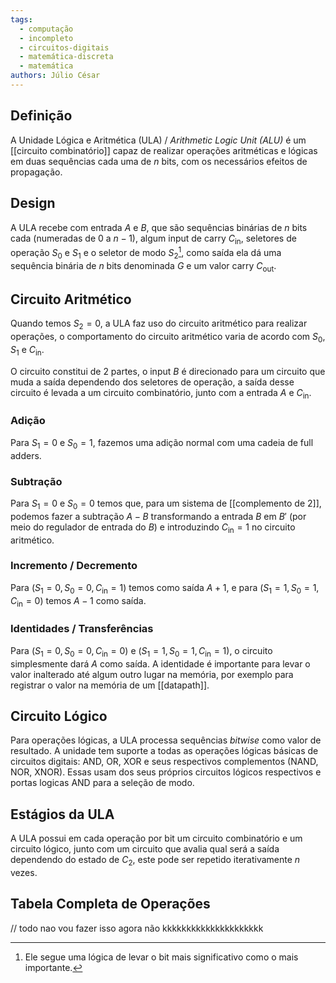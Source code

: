 ```yaml
---
tags:
  - computação
  - incompleto
  - circuitos-digitais
  - matemática-discreta
  - matemática
authors: Júlio César
---
```

## Definição

A Unidade Lógica e Aritmética (ULA) / _Arithmetic Logic Unit (ALU)_ é um [[circuito combinatório]] capaz de realizar operações aritméticas e lógicas em duas sequências cada uma de $n$ bits, com os necessários efeitos de propagação.
## Design

A ULA recebe com entrada $A$ e $B$, que são sequências binárias de $n$ bits cada (numeradas de $0$ a $n-1$), algum input de carry $C_{\text{in}}$, seletores de operação $S_0$ e $S_1$ e o seletor de modo $S_2$[^1], como saída ela dá uma sequência binária de $n$ bits denominada $G$ e um valor carry $C_{\text{out}}$.
## Circuito Aritmético

Quando temos $S_2 = 0$, a ULA faz uso do circuito aritmético para realizar operações, o comportamento do circuito aritmético varia de acordo com $S_0$, $S_1$ e $C_\text{in}$.

O circuito constitui de 2 partes, o input $B$ é direcionado para um circuito que muda a saída dependendo dos seletores de operação, a saída desse circuito é levada a um circuito combinatório, junto com a entrada $A$ e $C_\text{in}$.
### Adição
Para $S_1 = 0$ e $S_0 = 1$, fazemos uma adição normal com uma cadeia de full adders.
### Subtração
Para $S_1 = 0$ e $S_0 = 0$ temos que, para um sistema de [[complemento de 2]], podemos fazer a subtração $A - B$ transformando a entrada $B$ em ${B'}$ (por meio do regulador de entrada do $B$) e introduzindo $C_{\text{in}} = 1$ no circuito aritmético.
### Incremento / Decremento
Para $(S_1=0, S_0=0, C_\text{in} = 1)$ temos como saída $A+1$, e para $(S_1=1, S_0=1, C_\text{in} = 0)$ temos $A-1$ como saída.
### Identidades / Transferências
Para $(S_1=0, S_0=0, C_\text{in} = 0)$ e $(S_1=1, S_0=1, C_\text{in} = 1)$, o circuito simplesmente dará $A$ como saída. A identidade é importante para levar o valor inalterado até algum outro lugar na memória, por exemplo para registrar o valor na memória de um [[datapath]].
## Circuito Lógico

Para operações lógicas, a ULA processa sequências _bitwise_ como valor de resultado. A unidade tem suporte a todas as operações lógicas básicas de circuitos digitais: AND, OR, XOR e seus respectivos complementos (NAND, NOR, XNOR). Essas usam dos seus próprios circuitos lógicos respectivos e portas logicas AND para a seleção de modo.

## Estágios da ULA

A ULA possui em cada operação por bit um circuito combinatório e um circuito lógico, junto com um circuito que avalia qual será a saída dependendo do estado de $C_2$, este pode ser repetido iterativamente $n$ vezes.

## Tabela Completa de Operações

// todo nao vou fazer isso agora não kkkkkkkkkkkkkkkkkkkkk

[^1]: Ele segue uma lógica de levar o bit mais significativo como o mais importante.

